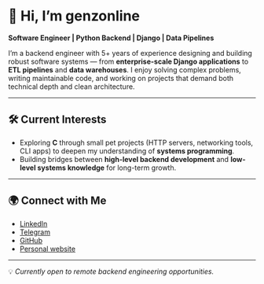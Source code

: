 # 👋 Hi, I’m genzonline

**Software Engineer | Python Backend | Django | Data Pipelines**  

I’m a backend engineer with 5+ years of experience designing and building robust software systems — from **enterprise-scale Django applications** to **ETL pipelines** and **data warehouses**. I enjoy solving complex problems, writing maintainable code, and working on projects that demand both technical depth and clean architecture.  

---

## 🛠 Current Interests
- Exploring **C** through small pet projects (HTTP servers, networking tools, CLI apps) to deepen my understanding of **systems programming**.  
- Building bridges between **high-level backend development** and **low-level systems knowledge** for long-term growth.  

---

## 🌍 Connect with Me
- [LinkedIn](https://www.linkedin.com/in/genzonline/)
- [Telegram](https://t.me/genzonline)
- [GitHub](https://github.com/genz0nline)
- [Personal website](https://genzonline.com)
---

💡 *Currently open to remote backend engineering opportunities.*  
